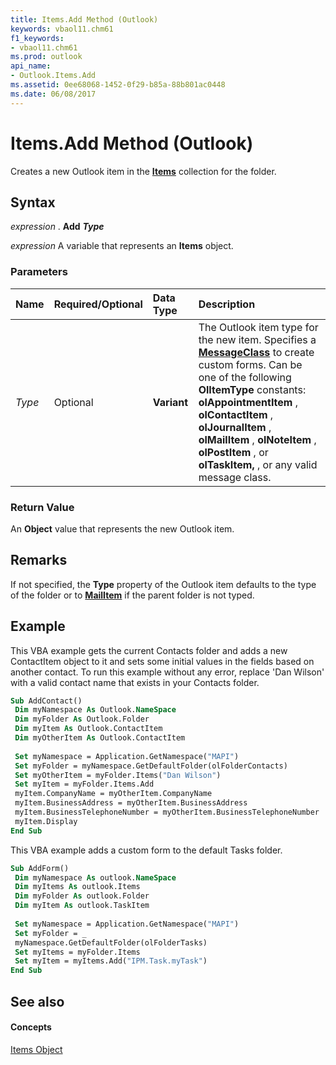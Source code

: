 ```yaml
---
title: Items.Add Method (Outlook)
keywords: vbaol11.chm61
f1_keywords:
- vbaol11.chm61
ms.prod: outlook
api_name:
- Outlook.Items.Add
ms.assetid: 0ee68068-1452-0f29-b85a-88b801ac0448
ms.date: 06/08/2017
---
```



# Items.Add Method (Outlook)

Creates a new Outlook item in the **[Items](items-object-outlook.md)** collection for the folder.


## Syntax

 _expression_ . **Add** **_Type_**

 _expression_ A variable that represents an **Items** object.


### Parameters



|**Name**|**Required/Optional**|**Data Type**|**Description**|
|:-----|:-----|:-----|:-----|
| _Type_|Optional| **Variant**|The Outlook item type for the new item. Specifies a **[MessageClass](mailitem-messageclass-property-outlook.md)** to create custom forms. Can be one of the following **OlItemType** constants: **olAppointmentItem** , **olContactItem** , **olJournalItem** , **olMailItem** , **olNoteItem** , **olPostItem** , or **olTaskItem,** , or any valid message class.|

### Return Value

An **Object** value that represents the new Outlook item.


## Remarks

If not specified, the **Type** property of the Outlook item defaults to the type of the folder or to **[MailItem](mailitem-object-outlook.md)** if the parent folder is not typed.


## Example

This VBA example gets the current Contacts folder and adds a new ContactItem object to it and sets some initial values in the fields based on another contact. To run this example without any error, replace 'Dan Wilson' with a valid contact name that exists in your Contacts folder.


```vb
Sub AddContact() 
 Dim myNamespace As Outlook.NameSpace 
 Dim myFolder As Outlook.Folder 
 Dim myItem As Outlook.ContactItem 
 Dim myOtherItem As Outlook.ContactItem 
 
 Set myNamespace = Application.GetNamespace("MAPI") 
 Set myFolder = myNamespace.GetDefaultFolder(olFolderContacts) 
 Set myOtherItem = myFolder.Items("Dan Wilson") 
 Set myItem = myFolder.Items.Add 
 myItem.CompanyName = myOtherItem.CompanyName 
 myItem.BusinessAddress = myOtherItem.BusinessAddress 
 myItem.BusinessTelephoneNumber = myOtherItem.BusinessTelephoneNumber 
 myItem.Display 
End Sub
```

This VBA example adds a custom form to the default Tasks folder.




```vb
Sub AddForm() 
 Dim myNamespace As outlook.NameSpace 
 Dim myItems As outlook.Items 
 Dim myFolder As outlook.Folder 
 Dim myItem As outlook.TaskItem 
 
 Set myNamespace = Application.GetNamespace("MAPI") 
 Set myFolder = _ 
 myNamespace.GetDefaultFolder(olFolderTasks) 
 Set myItems = myFolder.Items 
 Set myItem = myItems.Add("IPM.Task.myTask") 
End Sub
```


## See also


#### Concepts


[Items Object](items-object-outlook.md)

